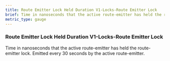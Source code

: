 ```yaml
---
title: Route Emitter Lock Held Duration V1-Locks-Route Emitter Lock
brief: Time in nanoseconds that the active route-emitter has held the route-emitter lock. Emitted every 30 seconds by the active route-emitter.
metric_type: gauge
---
```


### Route Emitter Lock Held Duration V1-Locks-Route Emitter Lock

Time in nanoseconds that the active route-emitter has held the route-emitter lock. Emitted every 30 seconds by the active route-emitter.